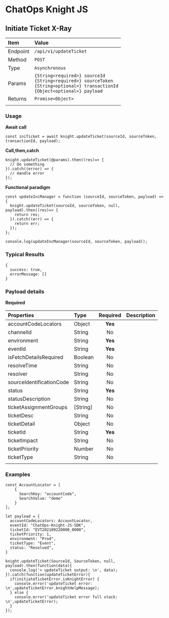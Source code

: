 # ChatOps Knight JS

## Initiate Ticket X-Ray

| **Item** | **Value** |
|:-----------------------|:-----------------------|
| Endpoint | `/api/v1/updateTicket` |
| Method | `POST` |
| Type | `Asynchronous` |
| Params | `{String<required>} sourceId`<br>`{String<required>} sourceToken`<br> `{String<optional>} transactionId`<br>`{Object<optional>} payload` |
| Returns | `Promise<Object>` |
|  |  |

### Usage

**Await call**
```
const iniTicket = await knight.updateTicket(sourceId, sourceToken, transactionId, payload);
```

**Call,then,catch**

```
knight.updateTicket(@params).then((res)=> {
  // Do something
}).catch((error) => {
  // Handle error
});
```

**Functional paradigm**

```
const updateIncManager = function (sourceId, sourceToken, payload) => {
  knight.updateTicket(sourceId, sourceToken, null, payload).then((res)=> {
    return res;
  }).catch((err) => {
    return err;
  });
};

console.log(updateIncManager(sourceId, sourceToken, payload));
```

### Typical Results

```
{
  success: true,
  errorMessage: []
}
```

### Payload details

**Required**

| **Properties** | **Type** | **Required** | **Description** |
|:---------------|:---------|:---------:|:----------------------------|
| accountCodeLocators | Object | **Yes** |  |
| channelId | String | No |  |
| environment | String | **Yes** |  |
| eventId | String | **Yes** |  |
| isFetchDetailsRequired | Boolean | No |  |
| resolveTime | String | No |  |
| resolver | String | No |  |
| sourceIdentificationCode | String | No |  |
| status | String | **Yes** |  |
| statusDescription | String | No |  |
| ticketAssignmentGroups | [String] | No |   |
| ticketDesc | String | No |  |
| ticketDetail | Object | No |  |
| ticketId | String | **Yes** |  |
| ticketImpact | String | No |  |
| ticketPriority | Number | No |  |
| ticketType | String | No |  |
|  |  |  |  |


### Examples

```
const AccountLocator = [
    {
      SearchKey: "accountCode",
      SearchValue: "demo"
    }
];

let payload = {
  accountCodeLocators: AccountLocator,
  eventId: "ChatOps-Knight-JS-SDK",
  ticketId: "EVT202109220000_0000",
  ticketPriority: 1,
  environment: "Prod",
  ticketType: "Event",
  status: "Resolved",
}

knight.updateTicket(SourceId, SourceToken, null, payload).then(function(data){
  console.log('> updateTicket output: \n', data);
}).catch(function(updateTicketError){
  if(initiateTicketError.isKnightError) {
    console.error('updateTicket error: \n',updateTicketError.knightHelpMessage);
  } else {
    console.error('updateTicket error full stack: \n',updateTicketError);
  }
});
```
